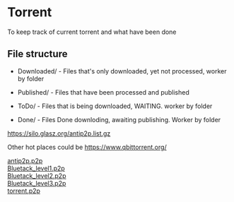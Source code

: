 # Torrent

To keep track of current torrent and what have been done

## File structure

- Downloaded/ - Files that's only downloaded, yet not processed, worker by folder

- Published/ - Files that have been processed and published

- ToDo/ - Files that is being downloaded, WAITING. worker by folder

- Done/ - Files Done downloding, awaiting publishing. Worker by folder



https://silo.glasz.org/antip2p.list.gz


Other hot places could be https://www.qbittorrent.org/

[antip2p.p2p](Blocklist/antip2p.p2p)  
[Bluetack_level1.p2p](Blocklist/Bluetack_level1.p2p)  
[Bluetack_level2.p2p](Blocklist/Bluetack_level2.p2p)  
[Bluetack_level3.p2p](Blocklist/Bluetack_level3.p2p)  
[torrent.p2p](Blocklist/torrent.p2p)